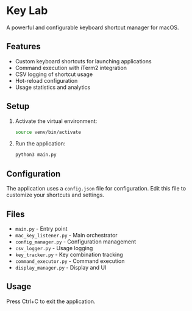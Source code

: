 # Key Lab

A powerful and configurable keyboard shortcut manager for macOS.

## Features

- Custom keyboard shortcuts for launching applications
- Command execution with iTerm2 integration
- CSV logging of shortcut usage
- Hot-reload configuration
- Usage statistics and analytics

## Setup

1. Activate the virtual environment:
   ```bash
   source venv/bin/activate
   ```

2. Run the application:
   ```bash
   python3 main.py
   ```

## Configuration

The application uses a `config.json` file for configuration.
Edit this file to customize your shortcuts and settings.

## Files

- `main.py` - Entry point
- `mac_key_listener.py` - Main orchestrator
- `config_manager.py` - Configuration management
- `csv_logger.py` - Usage logging
- `key_tracker.py` - Key combination tracking
- `command_executor.py` - Command execution
- `display_manager.py` - Display and UI

## Usage

Press Ctrl+C to exit the application.
